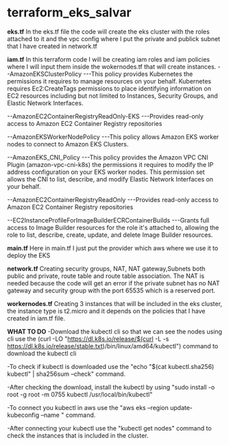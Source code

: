 # terraform_eks_salvar

**eks.tf**
In the eks.tf file the code will create the eks cluster with the roles attached to it and the vpc config where I put the private and publick subnet that I have created in network.tf

**iam.tf**
In this terraform code I will be creating iam roles and iam policies where I will input them inside the wokernodes.tf that will create instances.
--AmazonEKSClusterPolicy
---This policy provides Kubernetes the permissions it requires to manage resources on your behalf. Kubernetes requires Ec2:CreateTags permissions to place identifying information on EC2 resources including but not limited to Instances, Security Groups, and Elastic Network Interfaces.

--AmazonEC2ContainerRegistryReadOnly-EKS
---Provides read-only access to Amazon EC2 Container Registry repositories

--AmazonEKSWorkerNodePolicy
---This policy allows Amazon EKS worker nodes to connect to Amazon EKS Clusters. 

--AmazonEKS_CNI_Policy
---This policy provides the Amazon VPC CNI Plugin (amazon-vpc-cni-k8s) the permissions it requires to modify the IP address configuration on your EKS worker nodes. This permission set allows the CNI to list, describe, and modify Elastic Network Interfaces on your behalf.

--AmazonEC2ContainerRegistryReadOnly
---Provides read-only access to Amazon EC2 Container Registry repositories

--EC2InstanceProfileForImageBuilderECRContainerBuilds
---Grants full access to Image Builder resources for the role it's attached to, allowing the role to list, describe, create, update, and delete Image Builder resources.

**main.tf**
Here in main.tf I just put the provider which aws where we use it to deploy the EKS

**network.tf**
Creating security groups, NAT, NAT gateway,Subnets both public and private, route table and route table association. The NAT is needed because the code will get an error if the private subnet has no NAT gateway and security group with the port 65535 which is a reserved port.

**workernodes.tf**
Creating 3 instances that will be included in the eks cluster, the instance type is t2.micro and it depends on the policies that I have created in iam.tf file.

**WHAT TO DO**
-Download the kubectl cli so that we can see the nodes using cli use the (curl -LO "https://dl.k8s.io/release/$(curl -L -s https://dl.k8s.io/release/stable.txt)/bin/linux/amd64/kubectl") command to download the kubectl cli

-To check if kubectl is downloaded use the "echo "$(cat kubectl.sha256)  kubectl" | sha256sum –check" command.

-After checking the download, install the kubectl by using "sudo install -o root -g root -m 0755 kubectl /usr/local/bin/kubectl"

-To connect you kubectl in aws use the "aws eks –region <region> update-kubeconfig –name <EKS cluster name>" command.

-After connecting your kubectl use the "kubectl get nodes" command to check the instances that is included in the cluster.
